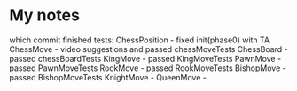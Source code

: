 # My notes

which commit finished tests:
    ChessPosition   - fixed init(phase0) with TA
    ChessMove       - video suggestions and passed chessMoveTests
    ChessBoard      - passed chessBoardTests
    KingMove        - passed KingMoveTests
    PawnMove        - passed PawnMoveTests
    RookMove        - passed RookMoveTests
    BishopMove      - passed BishopMoveTests
    KnightMove      -
    QueenMove       -
    
